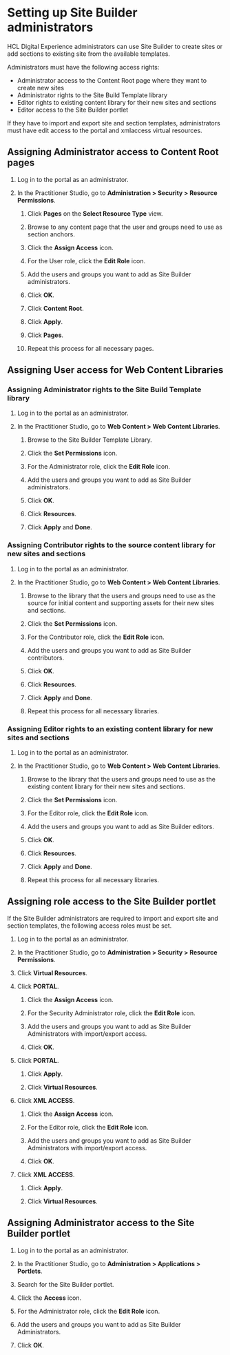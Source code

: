 # Setting up Site Builder administrators

HCL Digital Experience administrators can use Site Builder to create sites or add sections to existing site from the available templates.

Administrators must have the following access rights:

- Administrator access to the Content Root page where they want to create new sites
- Administrator rights to the Site Build Template library
- Editor rights to existing content library for their new sites and sections
- Editor access to the Site Builder portlet

If they have to import and export site and section templates, administrators must have edit access to the portal and xmlaccess virtual resources.

## Assigning Administrator access to Content Root pages

1.  Log in to the portal as an administrator.

2.  In the Practitioner Studio, go to **Administration > Security > Resource Permissions**.

    1.  Click **Pages** on the **Select Resource Type** view.

    2.  Browse to any content page that the user and groups need to use as section anchors.

    3.  Click the **Assign Access** icon.

    4.  For the User role, click the **Edit Role** icon.

    5.  Add the users and groups you want to add as Site Builder administrators.

    6.  Click **OK**.

    7.  Click **Content Root**.

    8.  Click **Apply**.

    9.  Click **Pages**.

    10. Repeat this process for all necessary pages.

## Assigning User access for Web Content Libraries

### Assigning Administrator rights to the Site Build Template library

1.  Log in to the portal as an administrator.

2.  In the Practitioner Studio, go to **Web Content > Web Content Libraries**.

    1.  Browse to the Site Builder Template Library.

    2.  Click the **Set Permissions** icon.

    3.  For the Administrator role, click the **Edit Role** icon.

    4.  Add the users and groups you want to add as Site Builder administrators.

    5.  Click **OK**.

    6.  Click **Resources**.

    7.  Click **Apply** and **Done**.

### Assigning Contributor rights to the source content library for new sites and sections

1.  Log in to the portal as an administrator.

2.  In the Practitioner Studio, go to **Web Content > Web Content Libraries**.

    1.  Browse to the library that the users and groups need to use as the source for initial content and supporting assets for their new sites and sections.

    2.  Click the **Set Permissions** icon.

    3.  For the Contributor role, click the **Edit Role** icon.

    4.  Add the users and groups you want to add as Site Builder contributors.

    5.  Click **OK**.

    6.  Click **Resources**.

    7.  Click **Apply** and **Done**.

    8.  Repeat this process for all necessary libraries.

### Assigning Editor rights to an existing content library for new sites and sections

1.  Log in to the portal as an administrator.

2.  In the Practitioner Studio, go to **Web Content > Web Content Libraries**.

    1.  Browse to the library that the users and groups need to use as the existing content library for their new sites and sections.

    2.  Click the **Set Permissions** icon.

    3.  For the Editor role, click the **Edit Role** icon.

    4.  Add the users and groups you want to add as Site Builder editors.

    5.  Click **OK**.

    6.  Click **Resources**.

    7.  Click **Apply** and **Done**.

    8.  Repeat this process for all necessary libraries.

## Assigning role access to the Site Builder portlet

If the Site Builder administrators are required to import and export site and section templates, the following access roles must be set.

1.  Log in to the portal as an administrator.

2.  In the Practitioner Studio, go to **Administration > Security > Resource Permissions**.

3. Click **Virtual Resources**.

4. Click **PORTAL**.

    1.  Click the **Assign Access** icon.

    2.  For the Security Administrator role, click the **Edit Role** icon.

    3.  Add the users and groups you want to add as Site Builder Administrators with import/export access.

    4.  Click **OK**.

5. Click **PORTAL**.

    1.  Click **Apply**.

    2.  Click **Virtual Resources**.

6. Click **XML ACCESS**.

    1.  Click the **Assign Access** icon.

    2.  For the Editor role, click the **Edit Role** icon.

    3.  Add the users and groups you want to add as Site Builder Administrators with import/export access.

    4.  Click **OK**.

7. Click **XML ACCESS**.

    1.  Click **Apply**.

    2.  Click **Virtual Resources**.

## Assigning Administrator access to the Site Builder portlet

1.  Log in to the portal as an administrator.

2. In the Practitioner Studio, go to **Administration > Applications > Portlets**.

3. Search for the Site Builder portlet.

4. Click the **Access** icon.

5. For the Administrator role, click the **Edit Role** icon.

6. Add the users and groups you want to add as Site Builder Administrators.

7. Click **OK**.





